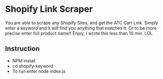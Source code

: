 # Shopify Link Scraper

You are able to scrape any Shopify Sites, and get the ATC Cart Link. Simply enter a keyword and it will find you anything that matches it. Or to be more precise enter full product name!! Enjoy, I wrote this less than 10 min. LOL

## Instruction

- NPM install
- cd shopify-keyword
- To run enter node index.js
